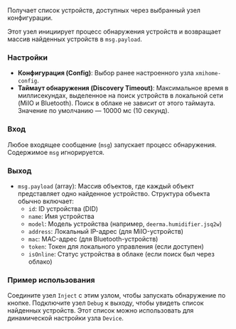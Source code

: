 <!-- markdownlint-disable-file MD041 -->
Получает список устройств, доступных через выбранный узел конфигурации.

Этот узел инициирует процесс обнаружения устройств и возвращает массив
найденных устройств в `msg.payload`.

### Настройки

- **Конфигурация (Config)**: Выбор ранее настроенного узла `xmihome-config`.
- **Таймаут обнаружения (Discovery Timeout)**: Максимальное время в миллисекундах,
выделенное на поиск устройств в локальной сети (MiIO и Bluetooth).
Поиск в облаке не зависит от этого таймаута.
Значение по умолчанию — 10000 мс (10 секунд).

### Вход

Любое входящее сообщение (`msg`) запускает процесс обнаружения.
Содержимое `msg` игнорируется.

### Выход

- `msg.payload` (array): Массив объектов, где каждый объект представляет одно
найденное устройство. Структура объекта обычно включает:
  - `id`: ID устройства (DID)
  - `name`: Имя устройства
  - `model`: Модель устройства (например, `deerma.humidifier.jsq2w`)
  - `address`: Локальный IP-адрес (для MiIO-устройств)
  - `mac`: MAC-адрес (для Bluetooth-устройств)
  - `token`: Токен для локального управления (если доступен)
  - `isOnline`: Статус устройства в облаке (если поиск был через облако)

### Пример использования

Соедините узел `Inject` с этим узлом, чтобы запускать обнаружение по кнопке.
Подключите узел `Debug` к выходу, чтобы увидеть список найденных устройств.
Этот список можно использовать для динамической настройки узла `Device`.


